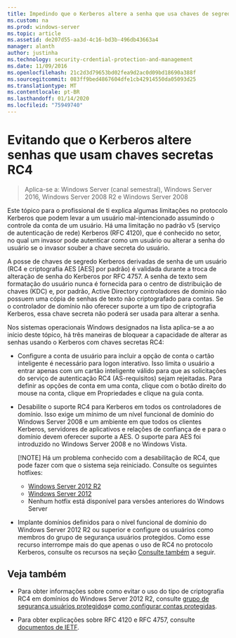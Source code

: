 ```yaml
---
title: Impedindo que o Kerberos altere a senha que usa chaves de segredo RC4
ms.custom: na
ms.prod: windows-server
ms.topic: article
ms.assetid: de207d55-aa3d-4c16-bd3b-496db43663a4
manager: alanth
author: justinha
ms.technology: security-crdential-protection-and-management
ms.date: 11/09/2016
ms.openlocfilehash: 21c2d3d79653bd02fea9d2ac0d09bd18690a388f
ms.sourcegitcommit: 083ff9bed4867604dfe1cb42914550da05093d25
ms.translationtype: MT
ms.contentlocale: pt-BR
ms.lasthandoff: 01/14/2020
ms.locfileid: "75949740"
---
```

# <a name="preventing-kerberos-change-password-that-uses-rc4-secret-keys"></a>Evitando que o Kerberos altere senhas que usam chaves secretas RC4

>Aplica-se a: Windows Server (canal semestral), Windows Server 2016, Windows Server 2008 R2 e Windows Server 2008

Este tópico para o profissional de ti explica algumas limitações no protocolo Kerberos que podem levar a um usuário mal-intencionado assumindo o controle da conta de um usuário. Há uma limitação no padrão v5 (serviço de autenticação de rede) Kerberos (RFC 4120), que é conhecido no setor, no qual um invasor pode autenticar como um usuário ou alterar a senha do usuário se o invasor souber a chave secreta do usuário.

A posse de chaves de segredo Kerberos derivadas de senha de um usuário (RC4 e criptografia AES [AES] por padrão) é validada durante a troca de alteração de senha do Kerberos por RFC 4757. A senha de texto sem formatação do usuário nunca é fornecida para o centro de distribuição de chaves (KDC) e, por padrão, Active Directory controladores de domínio não possuem uma cópia de senhas de texto não criptografado para contas. Se o controlador de domínio não oferecer suporte a um tipo de criptografia Kerberos, essa chave secreta não poderá ser usada para alterar a senha. 

Nos sistemas operacionais Windows designados na lista aplica-se a ao início deste tópico, há três maneiras de bloquear a capacidade de alterar as senhas usando o Kerberos com chaves secretas RC4:

- Configure a conta de usuário para incluir a opção de conta o cartão inteligente é necessário para logon interativo. Isso limita o usuário a entrar apenas com um cartão inteligente válido para que as solicitações do serviço de autenticação RC4 (AS-requisitos) sejam rejeitadas. Para definir as opções de conta em uma conta, clique com o botão direito do mouse na conta, clique em Propriedades e clique na guia conta. 

- Desabilite o suporte RC4 para Kerberos em todos os controladores de domínio. Isso exige um mínimo de um nível funcional de domínio do Windows Server 2008 e um ambiente em que todos os clientes Kerberos, servidores de aplicativos e relações de confiança de e para o domínio devem oferecer suporte a AES. O suporte para AES foi introduzido no Windows Server 2008 e no Windows Vista.

    [!NOTE]
    Há um problema conhecido com a desabilitação de RC4, que pode fazer com que o sistema seja reiniciado. Consulte os seguintes hotfixes:
    - [Windows Server 2012 R2](https://support.microsoft.com/kb/3038261)
    - [Windows Server 2012](https://support.microsoft.com/kb/3086213)
    - Nenhum hotfix está disponível para versões anteriores do Windows Server

- Implante domínios definidos para o nível funcional de domínio do Windows Server 2012 R2 ou superior e configure os usuários como membros do grupo de segurança usuários protegidos. Como esse recurso interrompe mais do que apenas o uso de RC4 no protocolo Kerberos, consulte os recursos na seção [Consulte também](#see-also) a seguir.

## <a name="see-also"></a>Veja também

- Para obter informações sobre como evitar o uso do tipo de criptografia RC4 em domínios do Windows Server 2012 R2, consulte [grupo de segurança usuários protegidos](/../credentials-protection-and-management/protected-users-security-group.md)e [como configurar contas protegidas](/../credentials-protection-and-management/how-to-configure-protected-accounts.md).

- Para obter explicações sobre RFC 4120 e RFC 4757, consulte [documentos de IETF](http://tools.ietf.org/html/).
